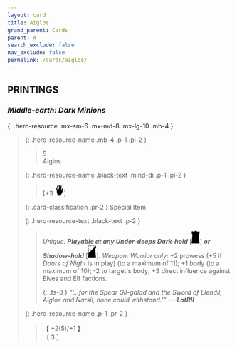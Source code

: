 ```yaml
---
layout: card
title: Aiglos
grand_parent: Cards
parent: A
search_exclude: false
nav_exclude: false
permalink: /cards/aiglos/
---
```


## PRINTINGS


### _Middle-earth: Dark Minions_

{: .hero-resource .mx-sm-6 .mx-md-8 .mx-lg-10 .mb-4 }
> {: .hero-resource-name .mb-4 .p-1 .pl-2 }
> > <div class="card-mp">5</div>
> > <div class="card-name">Aiglos</div>
>
> {: .hero-resource-name .black-text .mind-di .p-1 .pl-2 }
> > [+3 ![](/assets/images/di.svg)]
>
> {: .card-classification .pr-2 }
> Special Item
>
> {: .hero-resource-text .black-text .p-2 }
> > _Unique._ ***Playable at any Under-deeps Dark-hold*** <nobr>[<img src="/assets/images/dark-hold.svg">]</nobr> ***or Shadow-hold*** <nobr>[<img src="/assets/images/shadow-hold.svg">]</nobr>. _Weapon._ _Warrior only:_ +2 prowess (+5 if _Doors of Night_ is in play) (to a maximum of 11); +1 body (to a maximum of 10); -2 to target's body; +3 direct influence against Elves and Elf factions. 
> > 
> > {: .fs-3 } 
> > _“‘...for the Spear Gil-galad and the Sword of Elendil, Aiglos and Narsil, none could withstand.’”_ ***---&#65279;LotRII*** 
> 
> {: .hero-resource-name .p-1 .pr-2 }
> > <div class="card-shield">【 +2(5)/+1 】</div>
> > <div class="card-corruption">〔 3 〕</div>

